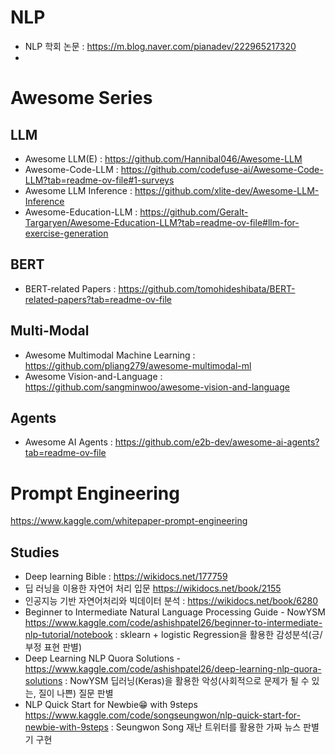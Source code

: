# NLP
- NLP 학회 논문 : https://m.blog.naver.com/pianadev/222965217320
- 

# Awesome Series
## LLM
- Awesome LLM(E) : https://github.com/Hannibal046/Awesome-LLM
- Awesome-Code-LLM : https://github.com/codefuse-ai/Awesome-Code-LLM?tab=readme-ov-file#1-surveys
- Awesome LLM Inference : https://github.com/xlite-dev/Awesome-LLM-Inference
- Awesome-Education-LLM : https://github.com/Geralt-Targaryen/Awesome-Education-LLM?tab=readme-ov-file#llm-for-exercise-generation

## BERT
- BERT-related Papers : https://github.com/tomohideshibata/BERT-related-papers?tab=readme-ov-file

## Multi-Modal
- Awesome Multimodal Machine Learning : https://github.com/pliang279/awesome-multimodal-ml
- Awesome Vision-and-Language : https://github.com/sangminwoo/awesome-vision-and-language

## Agents
- Awesome AI Agents : https://github.com/e2b-dev/awesome-ai-agents?tab=readme-ov-file

# Prompt Engineering
https://www.kaggle.com/whitepaper-prompt-engineering

## Studies
- Deep learning Bible : https://wikidocs.net/177759
- 딥 러닝을 이용한 자연어 처리 입문 https://wikidocs.net/book/2155
- 인공지능 기반 자연어처리와 빅데이터 분석 : https://wikidocs.net/book/6280
- Beginner to Intermediate Natural Language Processing Guide - NowYSM https://www.kaggle.com/code/ashishpatel26/beginner-to-intermediate-nlp-tutorial/notebook : sklearn + logistic Regression을 활용한 감성분석(긍/부정 표현 판별)
- Deep Learning NLP Quora Solutions - https://www.kaggle.com/code/ashishpatel26/deep-learning-nlp-quora-solutions : NowYSM 딥러닝(Keras)을 활용한 악성(사회적으로 문제가 될 수 있는, 질이 나쁜) 질문 판별
- NLP Quick Start for Newbie😁 with 9steps https://www.kaggle.com/code/songseungwon/nlp-quick-start-for-newbie-with-9steps : Seungwon Song 재난 트위터를 활용한 가짜 뉴스 판별기 구현




